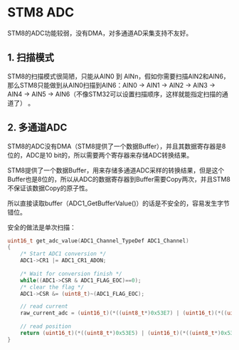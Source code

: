 # STM8 ADC

STM8的ADC功能较弱，没有DMA，对多通道AD采集支持不友好。

## 1. 扫描模式

STM8的扫描模式很简陋，只能从AIN0 到 AINn，假如你需要扫描AIN2和AIN6，那么STM8只能做到从AIN0扫描到AIN6：AIN0 -> AIN1 -> AIN2 -> AIN3 -> AIN4 -> AIN5 -> AIN6（不像STM32可以设置扫描顺序，这样就能指定扫描的通道了） 。


## 2. 多通道ADC

STM8的ADC没有DMA（STM8提供了一个数据Buffer），并且其数据寄存器是8位的，ADC是10 bit的，所以需要两个寄存器来存储ADC转换结果。

STM8提供了一个数据Buffer，用来存储多通道ADC采样的转换结果，但是这个Buffer也是8位的，所以从ADC的数据寄存器到Buffer需要Copy两次，并且STM8不保证该数据Copy的原子性。

所以直接读取buffer（ADC1_GetBufferValue()）的话是不安全的，容易发生字节错位。

安全的做法是单次扫描：

```c
uint16_t get_adc_value(ADC1_Channel_TypeDef ADC1_Channel)
{
    /* Start ADC1 conversion */
    ADC1->CR1 |= ADC1_CR1_ADON;
    
    /* Wait for conversion finish */
    while((ADC1->CSR & ADC1_FLAG_EOC)==0);
    /* clear the flag */
    ADC1->CSR &= (uint8_t)~(ADC1_FLAG_EOC);

    // read current
    raw_current_adc = (uint16_t)(*((uint8_t*)0x53E7) | (uint16_t)(*((uint8_t*)0x53E6) << (uint8_t)8));
    
    // read position
    return (uint16_t)(*((uint8_t*)0x53E5) | (uint16_t)(*((uint8_t*)0x53E4) << (uint8_t)8));
}
```

